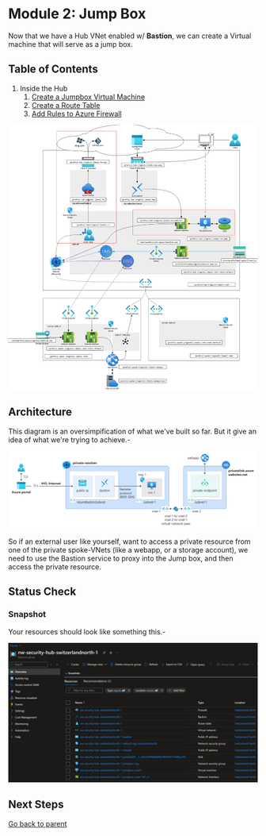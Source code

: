 # Module 2: Jump Box

Now that we have a Hub VNet enabled w/ **Bastion**, we can create a Virtual machine that will serve as a jump box.

## Table of Contents

1. Inside the Hub
   1. [Create a Jumpbox Virtual Machine](./hub/vm.md)
   1. [Create a Route Table](./hub/rt.md)
   1. [Add Rules to Azure Firewall](./hub/fw.md)

![Diagram](../../../assets/img/azure/solution/diagrams/02.png)

## Architecture

This diagram is an oversimpification of what we've built so far. But it give an idea of what we're trying to achieve.-

![Bastion](../../../assets/img/azure/architectures/hub_n_spokes/bas.png)

So if an external user like yourself, want to access a private resource from one of the private spoke-VNets (like a webapp, or a storage account), we need to use the Bastion service to proxy into the Jump box, and then access the private resource.

## Status Check

### Snapshot

Your resources should look like something this.-

![snapshot](../../../assets/img/azure/solution/vnets/hub/snapshots/02.png)

## Next Steps

[Go back to parent](../README.md)
